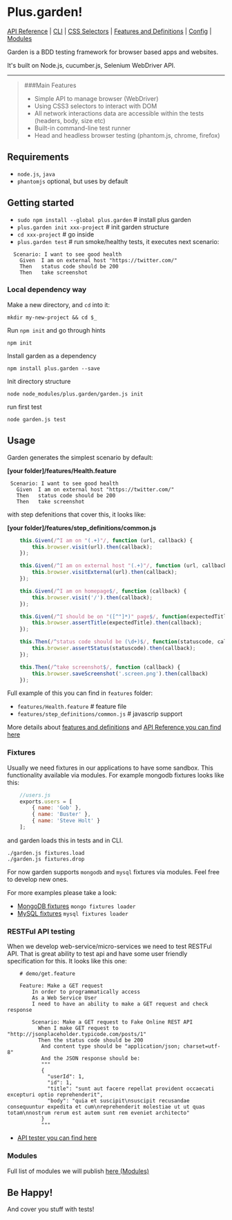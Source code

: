 Plus.garden!
===================
[API Reference](./docs/API-reference.md) |
[CLI](./docs/Command-line-usage.md) |
[CSS Selectors](./docs/css-selectors.md) |
[Features and Definitions](./docs/features-definitions.md) |
[Config](./docs/configuration.md) | [Modules](./docs/modules.md)

Garden is a BDD testing framework for browser based apps and websites.

It's built on Node.js, cucumber.js, Selenium WebDriver API.

----------

> ###Main Features
> - Simple API to manage browser (WebDriver)
> - Using CSS3 selectors to interact with DOM
> - All network interactions data are accessible within the tests (headers, body, size etc)
> - Built-in command-line test runner
> - Head and headless browser testing (phantom.js, chrome, firefox)

## Requirements
- `node.js`, `java`
- `phantomjs` optional, but uses by default

## Getting started

- `sudo npm install --global plus.garden` # install plus garden
- `plus.garden init xxx-project` # init garden structure
- `cd xxx-project` # go inside
- `plus.garden test` # run smoke/healthy tests, it executes next scenario:

```gherkin
  Scenario: I want to see good health
    Given  I am on external host "https://twitter.com/"
    Then   status code should be 200
    Then   take screenshot
```


### Local dependency way

Make a new directory, and `cd` into it:
```
mkdir my-new-project && cd $_
```

Run `npm init` and go through hints
```
npm init
```

Install garden as a dependency
```
npm install plus.garden --save
```

Init directory structure
```
node node_modules/plus.garden/garden.js init
```

run first test
```
node garden.js test
```

## Usage

Garden generates the simplest scenario by default:

**[your folder]/features/Health.feature**
```gherkin
 Scenario: I want to see good health
   Given  I am on external host "https://twitter.com/"
   Then   status code should be 200
   Then   take screenshot
```

with step defenitions that cover this, it looks like:

**[your folder]/features/step_definitions/common.js**
```javascript
    this.Given(/^I am on "(.+)"/, function (url, callback) {
        this.browser.visit(url).then(callback);
    });

    this.Given(/^I am on external host "(.+)"/, function (url, callback) {
        this.browser.visitExternal(url).then(callback);
    });

    this.Given(/^I am on homepage$/, function (callback) {
        this.browser.visit('/').then(callback);
    });

    this.Given(/^I should be on "([^"]*)" page$/, function(expectedTitle, callback) {
        this.browser.assertTitle(expectedTitle).then(callback);
    });

    this.Then(/^status code should be (\d+)$/, function(statuscode, callback) {
        this.browser.assertStatus(statuscode).then(callback);
    });

    this.Then(/^take screenshot$/, function (callback) {
        this.browser.saveScreenshot('.screen.png').then(callback)
    });
```

Full example of this you can find in `features` folder:
- `features/Health.feature` # feature file
- `features/step_definitions/common.js` # javascrip support 

More details about [features and definitions](./docs/features-definitions.md)
and [API Reference you can find here](./docs/API-reference.md)

### Fixtures
Usually we need fixtures in our applications to have some sandbox.
This functionality available via modules. For example mongodb fixtures looks like this:
```javascript
    //users.js
    exports.users = [
        { name: 'Gob' },
        { name: 'Buster' },
        { name: 'Steve Holt' }
    ];
```

and garden loads this in tests and in CLI.
```
./garden.js fixtures.load
./garden.js fixtures.drop
```
For now garden supports `mongodb` and `mysql` fixtures via modules. Feel free to develop new ones.

For more examples please take a look:
* [MongoDB fixtures](https://github.com/linkshare/plus.garden.fixtures-mongo) `mongo fixtures loader`
* [MySQL fixtures](https://github.com/linkshare/plus.garden.fixtures-mysql) `mysql fixtures loader`

### RESTFul API testing
When we develop web-service/micro-services we need to test RESTFul API.
That is great ability to test api and have some user friendly specification for this.
It looks like this one:

```gherkin
    # demo/get.feature

    Feature: Make a GET request
        In order to programmatically access
        As a Web Service User
        I need to have an ability to make a GET request and check response

        Scenario: Make a GET request to Fake Online REST API
          When I make GET request to "http://jsonplaceholder.typicode.com/posts/1"
          Then the status code should be 200
           And content type should be "application/json; charset=utf-8"
           And the JSON response should be:
           """
           {
             "userId": 1,
             "id": 1,
             "title": "sunt aut facere repellat provident occaecati excepturi optio reprehenderit",
             "body": "quia et suscipit\nsuscipit recusandae consequuntur expedita et cum\nreprehenderit molestiae ut ut quas totam\nnostrum rerum est autem sunt rem eveniet architecto"
           }
           """
```

* [API tester you can find here](https://github.com/linkshare/plus.garden.api)

### Modules
Full list of modules we will publish [here (Modules)](./docs/modules.md)

## Be Happy!
And cover you stuff with tests!

